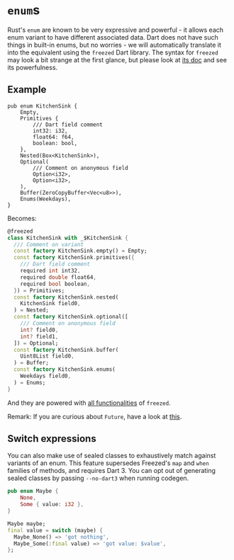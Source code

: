 # `enum`s

Rust's `enum` are known to be very expressive and powerful - it allows each enum variant to have different associated data. Dart does not have such things in built-in enums, but no worries - we will automatically translate it into the equivalent using the `freezed` Dart library. The syntax for `freezed` may look a bit strange at the first glance, but please look at [its doc](https://pub.dev/packages/freezed) and see its powerfulness.

## Example

```rust,noplayground
pub enum KitchenSink {
    Empty,
    Primitives {
        /// Dart field comment
        int32: i32,
        float64: f64,
        boolean: bool,
    },
    Nested(Box<KitchenSink>),
    Optional(
        /// Comment on anonymous field
        Option<i32>,
        Option<i32>,
    ),
    Buffer(ZeroCopyBuffer<Vec<u8>>),
    Enums(Weekdays),
}
```

Becomes:

```Dart
@freezed
class KitchenSink with _$KitchenSink {
  /// Comment on variant
  const factory KitchenSink.empty() = Empty;
  const factory KitchenSink.primitives({
    /// Dart field comment
    required int int32,
    required double float64,
    required bool boolean,
  }) = Primitives;
  const factory KitchenSink.nested(
    KitchenSink field0,
  ) = Nested;
  const factory KitchenSink.optional([
    /// Comment on anonymous field
    int? field0,
    int? field1,
  ]) = Optional;
  const factory KitchenSink.buffer(
    Uint8List field0,
  ) = Buffer;
  const factory KitchenSink.enums(
    Weekdays field0,
  ) = Enums;
}
```

And they are powered with [all functionalities](https://pub.dev/packages/freezed) of `freezed`.

Remark: If you are curious about `Future`, have a look at [this](async_dart.md).

## Switch expressions

You can also make use of sealed classes to exhaustively match against variants of an enum.
This feature supersedes Freezed's `map` and `when` families of methods, and requires Dart 3.
You can opt out of generating sealed classes by passing `--no-dart3` when running codegen.

```rust
pub enum Maybe {
    None,
    Some { value: i32 },
}
```

```dart
Maybe maybe;
final value = switch (maybe) {
  Maybe_None() => 'got nothing',
  Maybe_Some(:final value) => 'got value: $value',
};
```
